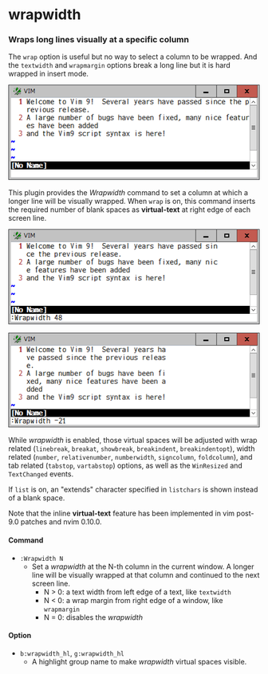 # wrapwidth

### Wraps long lines visually at a specific column

The `wrap` option is useful but no way to select a column to be wrapped. And
the `textwidth` and `wrapmargin` options break a long line but it is hard
wrapped in insert mode.

![sample0](sample0.png)

This plugin provides the *Wrapwidth* command to set a column at which a longer
line will be visually wrapped. When `wrap` is on, this command inserts the
required number of blank spaces as **virtual-text** at right edge of each screen
line.

![sample1](sample1.png)

![sample2](sample2.png)

While *wrapwidth* is enabled, those virtual spaces will be adjusted with wrap
related (`linebreak`, `breakat`, `showbreak`, `breakindent`,
`breakindentopt`), width related (`number`, `relativenumber`, `numberwidth`,
`signcolumn`, `foldcolumn`), and tab related (`tabstop`, `vartabstop`)
options, as well as the `WinResized` and `TextChanged` events.

If `list` is on, an "extends" character specified in `listchars` is shown
instead of a blank space.

Note that the inline **virtual-text** feature has been implemented in vim
post-9.0 patches and nvim 0.10.0.

#### Command

* `:Wrapwidth N`
  * Set a *wrapwidth* at the N-th column in the current window. A longer line
    will be visually wrapped at that column and continued to the next screen
    line.
    - N > 0: a text width from left edge of a text, like `textwidth`
    - N < 0: a wrap margin from right edge of a window, like `wrapmargin`
    - N = 0: disables the *wrapwidth*

#### Option

* `b:wrapwidth_hl`, `g:wrapwidth_hl`
  * A highlight group name to make *wrapwidth* virtual spaces visible.
